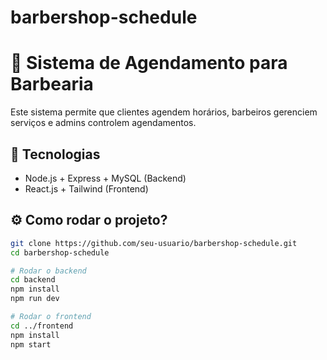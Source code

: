 # barbershop-schedule
# 🏢 Sistema de Agendamento para Barbearia

Este sistema permite que clientes agendem horários, barbeiros gerenciem serviços e admins controlem agendamentos.

## 🚀 Tecnologias
- Node.js + Express + MySQL (Backend)
- React.js + Tailwind (Frontend)

## ⚙️ Como rodar o projeto?
```bash
git clone https://github.com/seu-usuario/barbershop-schedule.git
cd barbershop-schedule

# Rodar o backend
cd backend
npm install
npm run dev

# Rodar o frontend
cd ../frontend
npm install
npm start
